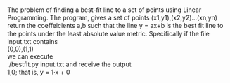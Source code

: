 The problem of ﬁnding a best-ﬁt line to a set of points using Linear Programming. The program, gives a set of points (x1,y1),(x2,y2)...(xn,yn) return the coeﬀeicients a,b such that the line y = ax+b is the best ﬁt line to the points under the least absolute value metric.
Speciﬁcally if the ﬁle input.txt contains  
(0,0),(1,1)  
we can execute  
./bestﬁt.py input.txt and receive the output  
1,0; that is, y = 1·x + 0
